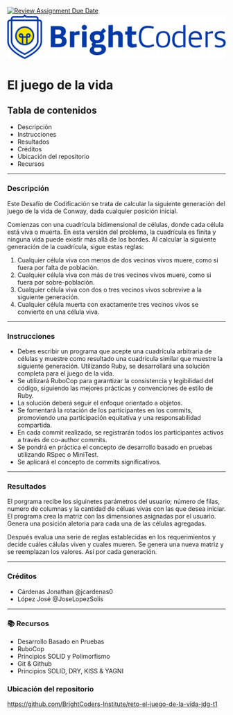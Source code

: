 [![Review Assignment Due Date](https://classroom.github.com/assets/deadline-readme-button-24ddc0f5d75046c5622901739e7c5dd533143b0c8e959d652212380cedb1ea36.svg)](https://classroom.github.com/a/OKSA7dn9)
![BrightCoders Logo](img/logo.png)

# El juego de la vida

## Tabla de contenidos
* Descripción
* Instrucciones
* Resultados
* Créditos
* Ubicación del repositorio
* Recursos
---

### **Descripción**
Este Desafío de Codificación se trata de calcular la siguiente generación del juego de la vida de Conway, dada cualquier posición inicial.

Comienzas con una cuadrícula bidimensional de células, donde cada célula está viva o muerta. En esta versión del problema, la cuadrícula es finita y ninguna vida puede existir más allá de los bordes. Al calcular la siguiente generación de la cuadrícula, sigue estas reglas:

1. Cualquier célula viva con menos de dos vecinos vivos muere, como si fuera por falta de población.
2. Cualquier célula viva con más de tres vecinos vivos muere, como si fuera por sobre-población.
3. Cualquier célula viva con dos o tres vecinos vivos sobrevive a la siguiente generación.
4. Cualquier célula muerta con exactamente tres vecinos vivos se convierte en una célula viva.
---
### **Instrucciones**
- Debes escribir un programa que acepte una cuadrícula arbitraria de células y muestre como resultado una cuadrícula similar que muestre la siguiente generación.
Utilizando Ruby, se desarrollará una solución completa para el juego de la vida.
- Se utilizará RuboCop para garantizar la consistencia y legibilidad del código, siguiendo las mejores prácticas y convenciones de estilo de Ruby.
- La solución deberá seguir el enfoque orientado a objetos.
- Se fomentará la rotación de los participantes en los commits, promoviendo una participación equitativa y una responsabilidad compartida.
- En cada commit realizado, se registrarán todos los participantes activos a través de co-author commits.
- Se pondrá en práctica el concepto de desarrollo basado en pruebas utilizando RSpec o MiniTest.
- Se aplicará el concepto de commits significativos.
---
### **Resultados**

El porgrama recibe los siguinetes parámetros del usuario; número de filas, numero de columnas y la cantidad de céluas vivas con las que desea iniciar. El programa crea la matriz con las dimensiones asignadas por el usuario. Genera una posición aletoria para cada una de las células agregadas.

Después evalua una serie de reglas establecidas en los requerimientos y decide cuáles cálulas viven y cuales mueren. Se genera una nueva matriz y se reemplazan los valores. Así por cada generación.

---

### **Créditos**

* Cárdenas Jonathan @jcardenas0
* López José @JoseLopezSolis
---

### 📚 Recursos

- Desarrollo Basado en Pruebas
- RuboCop
- Principios SOLID y Polimorfismo
- Git & Github
- Principios SOLID, DRY, KISS & YAGNI


### **Ubicación del repositorio**
https://github.com/BrightCoders-Institute/reto-el-juego-de-la-vida-jdg-t1
